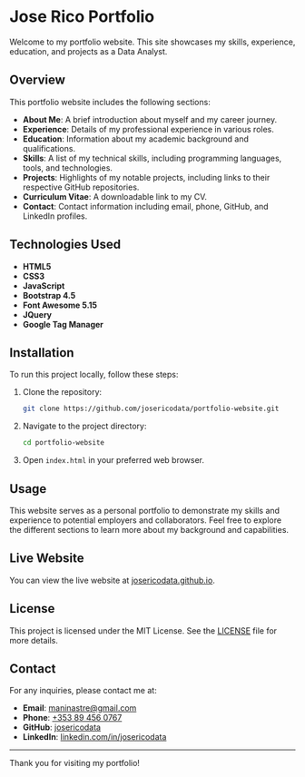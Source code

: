 # Jose Rico Portfolio

Welcome to my portfolio website. This site showcases my skills, experience, education, and projects as a Data Analyst.

## Overview

This portfolio website includes the following sections:

- **About Me**: A brief introduction about myself and my career journey.
- **Experience**: Details of my professional experience in various roles.
- **Education**: Information about my academic background and qualifications.
- **Skills**: A list of my technical skills, including programming languages, tools, and technologies.
- **Projects**: Highlights of my notable projects, including links to their respective GitHub repositories.
- **Curriculum Vitae**: A downloadable link to my CV.
- **Contact**: Contact information including email, phone, GitHub, and LinkedIn profiles.

## Technologies Used

- **HTML5**
- **CSS3**
- **JavaScript**
- **Bootstrap 4.5**
- **Font Awesome 5.15**
- **JQuery**
- **Google Tag Manager**

## Installation

To run this project locally, follow these steps:

1. Clone the repository:
    ```bash
    git clone https://github.com/josericodata/portfolio-website.git
    ```
2. Navigate to the project directory:
    ```bash
    cd portfolio-website
    ```
3. Open `index.html` in your preferred web browser.

## Usage

This website serves as a personal portfolio to demonstrate my skills and experience to potential employers and collaborators. Feel free to explore the different sections to learn more about my background and capabilities.

## Live Website

You can view the live website at [josericodata.github.io](https://josericodata.github.io/).

## License

This project is licensed under the MIT License. See the [LICENSE](LICENSE) file for more details.

## Contact

For any inquiries, please contact me at:
- **Email**: [maninastre@gmail.com](mailto:maninastre@gmail.com)
- **Phone**: [+353 89 456 0767](tel:+353894520767)
- **GitHub**: [josericodata](https://github.com/josericodata)
- **LinkedIn**: [linkedin.com/in/josericodata](https://www.linkedin.com/in/josericodata/)

---

Thank you for visiting my portfolio!

